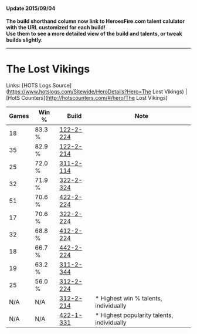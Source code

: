 #### Update 2015/09/04
**The build shorthand column now link to HeroesFire.com talent calulator with the URL customized for each build!  
Use them to see a more detailed view of the build and talents, or tweak builds slightly.**

***

# The Lost Vikings

Links: [HOTS Logs Source](https://www.hotslogs.com/Sitewide/HeroDetails?Hero=The Lost Vikings) | [HotS Counters](http://hotscounters.com/#/hero/The Lost Vikings)

Games  | Win %  | Build     | Note
-----  | -----  | -----     | ----
18     | 83.3 % | [122-2-224](http://www.heroesfire.com/hots/talent-calculator/the-lost-vikings#gppG) | 
35     | 82.9 % | [122-2-214](http://www.heroesfire.com/hots/talent-calculator/the-lost-vikings#gpp6) | 
25     | 72.0 % | [311-2-114](http://www.heroesfire.com/hots/talent-calculator/the-lost-vikings#o1Co) | 
32     | 71.9 % | [322-2-324](http://www.heroesfire.com/hots/talent-calculator/the-lost-vikings#oS6q) | 
51     | 70.6 % | [422-2-224](http://www.heroesfire.com/hots/talent-calculator/the-lost-vikings#sGEG) | 
17     | 70.6 % | [322-2-224](http://www.heroesfire.com/hots/talent-calculator/the-lost-vikings#oS5G) | 
32     | 68.8 % | [412-2-224](http://www.heroesfire.com/hots/talent-calculator/the-lost-vikings#rtpm) | 
18     | 66.7 % | [442-2-224](http://www.heroesfire.com/hots/talent-calculator/the-lost-vikings#t13G) | 
19     | 63.2 % | [311-2-344](http://www.heroesfire.com/hots/talent-calculator/the-lost-vikings#o1GO) | 
25     | 56.0 % | [312-2-224](http://www.heroesfire.com/hots/talent-calculator/the-lost-vikings#o3gm) | 
N/A    | N/A    | [312-2-214](http://www.heroesfire.com/hots/talent-calculator/the-lost-vikings#o3gc) | * Highest win % talents, individually
N/A    | N/A    | [422-1-331](http://www.heroesfire.com/hots/talent-calculator/the-lost-vikings#sG0J) | * Highest popularity talents, individually

